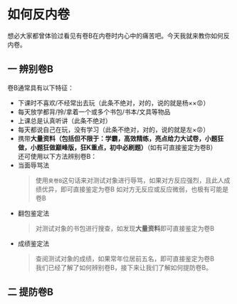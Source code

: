 # 如何反内卷
想必大家都曾体验过看见有卷B在内卷时内心中的痛苦吧。今天我就来教你如何反内卷。
## 一 辨别卷B
卷B通常具有以下特征：
- 下课时不喜欢/不经常出去玩（此条不绝对，对的，说的就是杨××😡）
- 每天放学都背/拎/拿着一个或多个书包/书本/文具等物品
- 上课总是认真听讲（此条不绝对）
- 每天都说自己在玩，没有学习（此条不绝对，对的，说的就是左×😡）
- 携带**大量资料（包括但不限于：学霸，高效精练，亮点给力大试卷，小题狂做，小题狂做巅峰版，狂K重点，初中必刷题）**（如有可直接鉴定为卷B）<br>
还可使用以下方法辨别卷B：<br>
- 当面辱骂法
  > 使用`臭卷B`这句话来对测试对象进行辱骂，如果对方反应强烈，且此人成绩优异，即可直接鉴定为卷B
  > 如对方无反应或反应微弱，也极有可能是卷B
- 翻包鉴定法
  > 对测试对象的书包进行搜查，如发现**大量资料**即可直接鉴定为卷B<br>
- 成绩鉴定法
  > 查阅测试对象的成绩，如果常年位居前五名，即可直接鉴定为卷B<br>
我们已经了解了如何辨别卷B，接下来让我们了解如何提防卷B。
## 二 提防卷B
